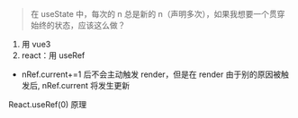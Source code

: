 > 在 useState 中，每次的 n 总是新的 n（声明多次），如果我想要一个贯穿始终的状态，应该这么做？
1. 用 vue3
2. react：用 useRef

* nRef.current+=1 后不会主动触发 render，但是在 render 由于别的原因被触发后, nRef.current 将发生更新

React.useRef(0) 原理

```

```